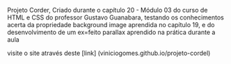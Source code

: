 Projeto Corder, Criado durante o capítulo 20 - Módulo 03 do curso de HTML e CSS do professor Gustavo Guanabara, testando os conhecimentos acerta da propriedade background image aprendida no capítulo 19, e do desenvolvimento de um ex=feito parallax aprendido na prática durante a aula

visite o site através deste [link] (viniciogomes.github.io/projeto-cordel)
